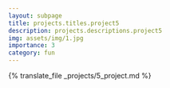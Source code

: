 ```yaml
---
layout: subpage
title: projects.titles.project5
description: projects.descriptions.project5
img: assets/img/1.jpg
importance: 3
category: fun
---
```

{% translate_file _projects/5_project.md %}